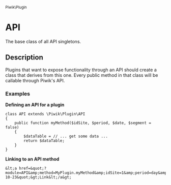 <small>Piwik\Plugin</small>

API
===

The base class of all API singletons.

Description
-----------

Plugins that want to expose functionality through an API should create a class
that derives from this one. Every public method in that class will be callable
through Piwik&#039;s API.

### Examples

**Defining an API for a plugin**

    class API extends \Piwik\Plugin\API
    {
        public function myMethod($idSite, $period, $date, $segment = false)
        {
            $dataTable = // ... get some data ...
            return $dataTable;
        }
    }

**Linking to an API method**

    &lt;a href=&quot;?module=API&amp;method=MyPlugin.myMethod&amp;idSite=1&amp;period=day&amp;date=2013-10-23&quot;&gt;Link&lt;/a&gt;

